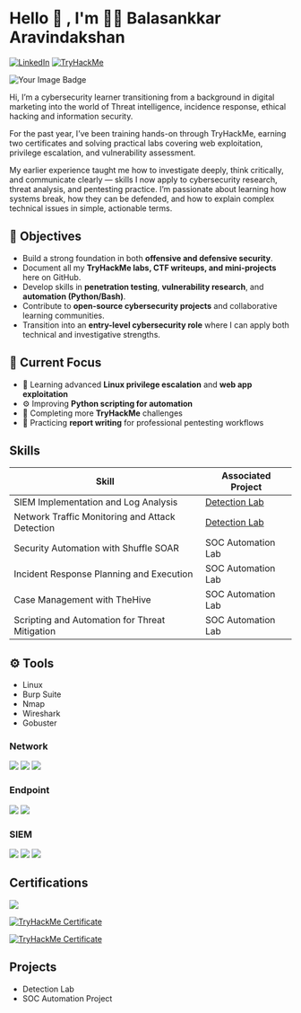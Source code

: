 # Hello 👋 , I'm 🧑‍💻 Balasankkar Aravindakshan 
[![LinkedIn](https://img.shields.io/badge/LinkedIn-0077B5?style=for-the-badge&logo=linkedin&logoColor=white)](https://www.linkedin.com/in/balasankkararavindhakshan) [![TryHackMe](https://img.shields.io/badge/TryHackMe-212C42?style=for-the-badge&logo=tryhackme&logoColor=white)](https://tryhackme.com/p/Balasankkar) 

<img src="https://tryhackme-badges.s3.amazonaws.com/Balasankkar.png" alt="Your Image Badge" />

Hi, I’m a cybersecurity learner transitioning from a background in digital marketing into the world of Threat intelligence, incidence response, ethical hacking and information security.

For the past year, I’ve been training hands-on through TryHackMe, earning two certificates and solving practical labs covering web exploitation, privilege escalation, and vulnerability assessment.

My earlier experience taught me how to investigate deeply, think critically, and communicate clearly — skills I now apply to cybersecurity research, threat analysis, and pentesting practice. I’m passionate about learning how systems break, how they can be defended, and how to explain complex technical issues in simple, actionable terms.

## 🎯 Objectives

- Build a strong foundation in both **offensive and defensive security**.  
- Document all my **TryHackMe labs, CTF writeups, and mini-projects** here on GitHub.  
- Develop skills in **penetration testing**, **vulnerability research**, and **automation (Python/Bash)**.  
- Contribute to **open-source cybersecurity projects** and collaborative learning communities.  
- Transition into an **entry-level cybersecurity role** where I can apply both technical and investigative strengths.

## 🧠 Current Focus  
- 🧩 Learning advanced **Linux privilege escalation** and **web app exploitation**  
- ⚙️ Improving **Python scripting for automation**  
- 🎯 Completing more **TryHackMe** challenges  
- 🧾 Practicing **report writing** for professional pentesting workflows  

## Skills

| Skill                                         | Associated Project         |
|-----------------------------------------------|----------------------------|
| SIEM Implementation and Log Analysis          | <a href="https://google.com">Detection Lab</a>|
| Network Traffic Monitoring and Attack Detection | <a href="https://google.com">Detection Lab</a>|
| Security Automation with Shuffle SOAR         | SOC Automation Lab|
| Incident Response Planning and Execution      | SOC Automation Lab|
| Case Management with TheHive                  | SOC Automation Lab|
| Scripting and Automation for Threat Mitigation | SOC Automation Lab|

## ⚙️ Tools

- Linux
- Burp Suite
- Nmap
- Wireshark
- Gobuster


### Network
<div>
    <img src="https://img.shields.io/badge/-Wireshark-1679A7?&style=for-the-badge&logo=Wireshark&logoColor=white" />
    <img src="https://img.shields.io/badge/-Suricata-EF3B2D?&style=for-the-badge&logo=Suricata&logoColor=white" />
    <img src="https://img.shields.io/badge/-Zeek-777BB4?&style=for-the-badge&logo=Zeek&logoColor=white" />
</div>

### Endpoint
<div>
    <img src="https://img.shields.io/badge/-Microsoft_Defender_for_Endpoint-00A4EF?&style=for-the-badge&logo=Microsoft&logoColor=white" />
    <img src="https://img.shields.io/badge/-Velociraptor-4B275F?&style=for-the-badge&logo=Velociraptor&logoColor=white" />
</div>

### SIEM
<div>
    <img src="https://img.shields.io/badge/-Microsoft_Sentinel-0078D4?&style=for-the-badge&logo=Microsoft&logoColor=white" />
    <img src="https://img.shields.io/badge/-Splunk-000000?&style=for-the-badge&logo=Splunk&logoColor=white" />
    <img src="https://img.shields.io/badge/-Elastic-005571?&style=for-the-badge&logo=Elastic&logoColor=white" />
</div>

## Certifications

<div>
<img src="https://img.shields.io/badge/-Security%2B-FF0000?&style=for-the-badge&logo=CompTIA&logoColor=white" />
    
[![TryHackMe Certificate](https://img.shields.io/badge/THM-Certificate-blue?style=for-the-badge&logo=tryhackme&logoColor=white)](https://tryhackme-certificates.s3-eu-west-1.amazonaws.com/THM-WLY19XDH0Y.pdf)

[![TryHackMe Certificate](https://img.shields.io/badge/THM-Certificate-blue?style=for-the-badge&logo=tryhackme&logoColor=white)](https://tryhackme-certificates.s3-eu-west-1.amazonaws.com/THM-5PG0CGTB64.pdf)

</div>

## Projects
- Detection Lab
- SOC Automation Project
